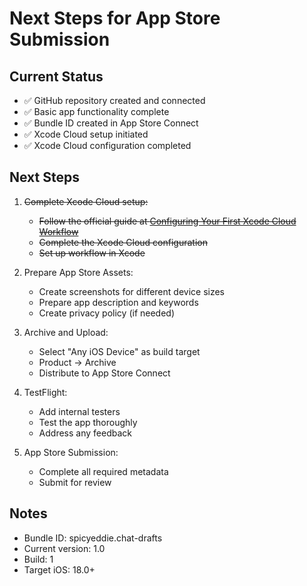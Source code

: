 # Next Steps for App Store Submission

## Current Status
- ✅ GitHub repository created and connected
- ✅ Basic app functionality complete
- ✅ Bundle ID created in App Store Connect
- ✅ Xcode Cloud setup initiated
- ✅ Xcode Cloud configuration completed

## Next Steps
1. ~~Complete Xcode Cloud setup:~~
   - ~~Follow the official guide at [Configuring Your First Xcode Cloud Workflow](https://developer.apple.com/documentation/xcode/configuring-your-first-xcode-cloud-workflow/)~~
   - ~~Complete the Xcode Cloud configuration~~
   - ~~Set up workflow in Xcode~~

2. Prepare App Store Assets:
   - Create screenshots for different device sizes
   - Prepare app description and keywords
   - Create privacy policy (if needed)

3. Archive and Upload:
   - Select "Any iOS Device" as build target
   - Product → Archive
   - Distribute to App Store Connect

4. TestFlight:
   - Add internal testers
   - Test the app thoroughly
   - Address any feedback

5. App Store Submission:
   - Complete all required metadata
   - Submit for review

## Notes
- Bundle ID: spicyeddie.chat-drafts
- Current version: 1.0
- Build: 1
- Target iOS: 18.0+ 